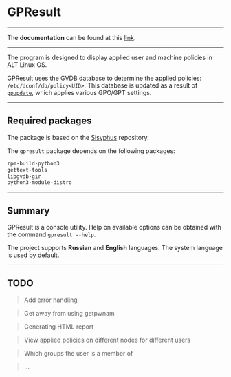 # GPResult
---
The **documentation** can be found at this [link](https://alxvmr.github.io/gpresult/latest/).

---

The program is designed to display applied user and machine policies in ALT Linux OS.

GPResult uses the GVDB database to determine the applied policies: `/etc/dconf/db/policy<UID>`. This database is updated as a result of [`gpupdate`](https://github.com/altlinux/gpupdate), which applies various GPO/GPT settings.

---
## Required packages
The package is based on the [Sisyphus](https://packages.altlinux.org/ru/sisyphus/) repository.

The `gpresult` package depends on the following packages:

```bash
rpm-build-python3
gettext-tools
libgvdb-gir
python3-module-distro
```
---
## Summary
GPResult is a console utility. Help on available options can be obtained with the command `gpresult --help`.

The project supports **Russian** and **English** languages. The system language is used by default.

---
## TODO
> Add error handling

> Get away from using getpwnam

> Generating HTML report

> View applied policies on different nodes for different users

> Which groups the user is a member of

> ...
